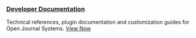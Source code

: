 
### <span class="fas fa-code"></span> [Developer Documentation](http://pkp.github.io/)

Technical references, plugin documentation and customization guides for Open Journal Systems. [View Now](http://pkp.github.io/)
